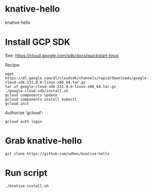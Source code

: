 # knative-hello

knative hello

# Install GCP SDK

See: https://cloud.google.com/sdk/docs/quickstart-linux

Recipe:

    wget https://dl.google.com/dl/cloudsdk/channels/rapid/downloads/google-cloud-sdk-231.0.0-linux-x86_64.tar.gz
    tar xf google-cloud-sdk-231.0.0-linux-x86_64.tar.gz
    ./google-cloud-sdk/install.sh
    gcloud components update
    gcloud components install kubectl
    gcloud init

Authorize 'gcloud':

    gcloud auth login

# Grab knative-hello

    git clone https://github.com/udhos/knative-hello

# Run script

    ./knative-install.sh
